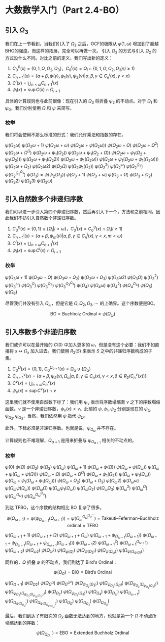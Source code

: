 # 大数数学入门（Part 2.4-BO）

## 引入 $\Omega_3$

我们在上一节看到，当我们引入了 $\Omega_2$ 之后，OCF的极限从 $\varphi(1,\omega)$ 增加到了超越BHO的强度。而这样的拓展，完全可以再做一次。
引入 $\Omega_3$ 的方式与引入 $\Omega_2$ 的方式没什么不同。对比之前的定义，我们写出新的定义：

1. $C_0^0(x) = \{0, 1, \Omega, \Omega_2, \Omega_3\}$，$C_0^{i}(x) = \Omega_{i} \cap \{0, 1, \Omega, \Omega_2, \Omega_3\} (i\ge 1)$
2. $C_{n+1}^i(x) = \{\alpha+\beta, \psi(\gamma), \psi_1(\gamma), \psi_2(\gamma) | \alpha,\beta,\gamma \in C_n^i(x), \gamma < x\}$
3. $C^i(x) = \bigcup_{n<\omega} C_{n+1}^i(x)$
4. $\psi_i(x) = \sup C(x) \cap \Omega_{i+1}$

具体的计算规则也与此前很像：现在引入的 $\Omega_3$ 将折叠 $\psi_2$ 的不动点。对于 $\Omega_1$ 和 $\psi_0$，我们分别使用 $\Omega$ 和 $\psi$ 来简写。

### 枚举

我们将会使用不那么标准的形式：我们允许乘法和指数的存在。

$\psi(\Omega_2 \omega)$
$\psi(\Omega_2 \omega + 1)$
$\psi(\Omega_2 \omega + \omega)$
$\psi(\Omega_2 \omega + \psi(\Omega_2 \omega))$
$\psi(\Omega_2 \omega + \Omega)$
$\psi(\Omega_2 \omega + \Omega^2)$
$\psi(\Omega_2 \omega + \Omega^\Omega)$
$\psi(\Omega_2 \omega + \psi_1(\Omega_2))$
$\psi(\Omega_2 \omega + \psi_1(\Omega_2 + \Omega))$
$\psi(\Omega_2 \omega + \psi_1(\Omega_2 + \psi_1(\Omega_2)))$
$\psi(\Omega_2 \omega + \psi_1(\Omega_2 2))$
$\psi(\Omega_2 \omega + \psi_1(\Omega_2 \omega))$
$\psi(\Omega_2 \omega + \psi_1(\Omega_2 \omega + \psi_1(\Omega_2 \omega)))$
$\psi(\Omega_2 \omega + \Omega_2)$
$\psi(\Omega_2 \omega 2)$
$\psi(\Omega_2 \Omega)$
$\psi(\Omega_2 \psi_1(\Omega_2))$
$\psi(\Omega_2^2)$
$\psi(\Omega_2^\omega)$
$\psi(\Omega_2^{\Omega_2})$
$\psi(\Omega_2^{\Omega_2^{\Omega_2}})$
$\psi(\Omega_3) = \psi(\psi_2(\Omega_3))$
$\psi(\Omega_3 + 1)$
$\psi(\Omega_3 + \omega)$
$\psi(\Omega_3 + \Omega)$
$\psi(\Omega_3 + \Omega_2)$
$\psi(\Omega_3 2)$
$\psi(\Omega_3 3)$
$\psi(\Omega_3 \omega)$

## 引入自然数多个非递归序数

我们可以进一步引入第四个非递归序数，然后再引入下一个，方法和之前相同。因此我们不妨引入自然数个非递归序数。

1. $C_0^0(x) = \{0, 1\} \cup \{\Omega_i | i<\omega\}$，$C_0^{i}(x) = C_0^0(x) \cap \Omega_i (i\ge 1)$
2. $C_{n+1}^i(x) = \{\alpha+\beta, \psi_m(\gamma) | \alpha,\beta,\gamma \in C_n^i(x), \gamma < x, m< \omega\}$
3. $C^i(x) = \bigcup_{n<\omega} C_{n+1}^i(x)$
4. $\psi_i(x) = \sup C^i(x) \cap \Omega_{i+1}$

### 枚举

$\psi(\Omega_3 \omega + 1)$
$\psi(\Omega_3 \omega + \Omega)$
$\psi(\Omega_3 \omega + \Omega_2)$
$\psi(\Omega_3 \omega + \Omega_3)$
$\psi(\Omega_3 \omega 2)$
$\psi(\Omega_3 \Omega)$
$\psi(\Omega_3^2)$
$\psi(\Omega_3^\omega)$
$\psi(\Omega_3^\Omega)$
$\psi(\Omega_3^{\Omega_3})$
$\psi(\Omega_3^{\Omega_3^{\Omega_3}})$
$\psi(\Omega_4)$
$\psi(\Omega_4 \omega)$
$\psi(\Omega_4^2)$
$\psi(\Omega_4^{\Omega_4})$
$\psi(\Omega_5)$
$\psi(\Omega_6)$

尽管我们并没有引入 $\Omega_\omega$，但是它是 $\Omega, \Omega_2, \Omega_3, \cdots$ 的上确界。这个序数便是BO。

$$
\text{BO} = \text{Buchholz Ordinal} = \psi(\Omega_\omega)
$$

## 引入序数多个非递归序数

我们或许可以在最开始的 $C(0)$ 中加入更多的 $\omega$，但是没有这个必要：我们不如直接将 $x\mapsto \Omega_x$ 加入进去。我们使用 $R_2(S)$ 来表示 $S$ 之中的非递归序数构成的子集。

1. $C_0^{\Omega}(x) = \{0,1\}$, $C_0^{\Omega_{\alpha + 1}}(x) = \Omega_{\alpha} \cup \{\Omega_\alpha\}$
2. $C_{n+1}^\nu(x) = \{\alpha + \beta, \psi_\delta(\gamma), \Omega_\alpha | \alpha, \beta, \gamma \in C_n(x), \gamma < x, \delta \in R_2(C^\nu_n(x))\}$
3. $C^\nu(x) = \bigcup_{n<\omega} C_n^\nu(x)$
4. $\psi_\nu(x) = \sup C^\nu(x) \cap \nu$

这里我们就不使用自然数下标了：我们用 $\psi_\nu$ 表示将序数塌缩至 $\nu$ 之下的序数塌缩函数。$\nu$ 是一个非递归序数，$\psi_\nu(x) < \nu$。此前的 $\psi, \psi_1, \psi_2$ 分别是现在的 $\psi_\Omega, \psi_{\Omega_2}, \psi_{\Omega_3}$，当然，我们依然用 $\psi$ 指代 $\psi_\Omega$。

此外，下标必须是非递归序数。也就是说，$\psi_{\Omega_\omega}$ 并不存在。

计算规则也不难理解，$\Omega_{\alpha+1}$ 是用来折叠与 $\psi_{\Omega_{\alpha+1}}$ 相关的不动点的。

### 枚举

$\psi(0)$
$\psi(\Omega)$
$\psi(\Omega_2)$
$\psi(\Omega_3)$
$\psi(\Omega_\omega)$
$\psi(\Omega_\omega + 1)$
$\psi(\Omega_\omega + \psi(\Omega))$
$\psi(\Omega_\omega + \psi(\Omega_\omega))$
$\psi(\Omega_\omega + \psi(\Omega_\omega + \psi(\Omega)))$
$\psi(\Omega_\omega + \Omega)$
$\psi(\Omega_\omega + \Omega^\Omega)$
$\psi(\Omega_\omega + \psi_1(\Omega_2))$
$\psi(\Omega_\omega + \psi_1(\Omega_\omega))$
$\psi(\Omega_\omega + \psi_1(\Omega_\omega + \psi_1(\Omega_\omega)))$
$\psi(\Omega_\omega + \Omega_2)$
$\psi(\Omega_\omega + \Omega_3)$
$\psi(\Omega_\omega 2)$
$\psi(\Omega_\omega \omega)$
$\psi(\Omega_\omega \psi(\Omega_\omega))$
$\psi(\Omega_\omega \Omega)$
$\psi(\Omega_\omega \psi_1(\Omega_\omega))$
$\psi(\Omega_\omega \Omega_2)$
$\psi(\Omega_\omega \Omega_3)$
$\psi(\Omega_\omega^2)$
$\psi(\Omega_\omega^\Omega)$
$\psi(\Omega_\omega^{\Omega_\omega})$
$\psi(\Omega_\omega^{\Omega_\omega^{\Omega_\omega}})$

到达 TFBO，这个序数的结构相比 BO 复杂了很多。
$$ \psi(\Omega_{\omega+1}) = \psi(\psi_{\Omega_{\omega+1}}(\Omega_{\omega+1})) = \psi(\Omega_\omega^{\Omega_\omega^{\Omega_\omega^\cdots}}) = \text{Takeuti–Feferman–Buchholz ordinal} = \text{TFBO} $$

$\psi(\Omega_{\omega+1} + 1)$
$\psi(\Omega_{\omega+1} + \Omega)$
$\psi(\Omega_{\omega+1} + \Omega_\omega)$
$\psi(\Omega_{\omega+1} + \psi_{\Omega_{\omega+1}}(\Omega_{\omega+1}))$
$\psi(\Omega_{\omega+1} + \psi_{\Omega_{\omega+1}}(\Omega_{\omega+1} + \psi_{\Omega_{\omega+1}}(\Omega_{\omega+1})))$
$\psi(\Omega_{\omega+1}2)$
$\psi(\Omega_{\omega+1}^2)$
$\psi(\Omega_{\omega+1}^{\Omega_{\omega+1}})$
$\psi(\Omega_{\omega+2})$
$\psi(\Omega_{\omega2})$
$\psi(\Omega_{\omega^2})$
$\psi(\Omega_{\psi(\Omega)})$
$\psi(\Omega_{\psi(\Omega_2)})$
$\psi(\Omega_{\psi(\Omega_\omega)})$
$\psi(\Omega_{\psi(\Omega_{\psi(\Omega)})})$

同样的，$\Omega$ 折叠 $\psi$ 的不动点，我们到达了 Bird's Ordinal：

$$ \psi(\Omega_\Omega) = \text{BIO} = \text{Bird's Ordinal}$$

$\psi(\Omega_{\Omega+1})$
$\psi(\Omega_{\Omega2})$
$\psi(\Omega_{\Omega^\Omega})$
$\psi(\Omega_{\Omega^{\Omega^\Omega}})$
$\psi(\Omega_{\psi_{\Omega_2}(\Omega_2)})$
$\psi(\Omega_{\psi_{\Omega_2}(\Omega_\Omega)})$
$\psi(\Omega_{\psi_{\Omega_2}(\Omega_{\psi_{\Omega_2}(\Omega_2)})})$
$\psi(\Omega_{\psi_{\Omega_2}(\Omega_{\psi_{\Omega_2}(\Omega_{\psi_{\Omega_2}(\Omega_2)})})})$
$\psi(\Omega_{\Omega_2})$
$\psi(\Omega_{\psi_{\Omega_3}(\Omega_3)})$
$\psi(\Omega_{\Omega_4})$
$\psi(\Omega_{\Omega_\omega})$
$\psi(\Omega_{\Omega_{\omega+1}})$
$\psi(\Omega_{\Omega_{\psi(\Omega_{\Omega_\omega})}})$
$\psi(\Omega_{\Omega_{\psi(\Omega_{\Omega_{\psi(\Omega_{\Omega_\omega})}})}})$
$\psi(\Omega_{\Omega_\Omega})$
$\psi(\Omega_{\Omega_{\Omega_2}})$
$\psi(\Omega_{\Omega_{\Omega_\Omega}})$

最后，我们到达了有限次的 $\Omega_x$ 函数无法达到的地方，也就是第一个 $\Omega$ 不动点所塌缩达到的序数：

$$
\psi(\Omega_{\Omega_{\Omega_\cdots}}) = \text{EBO} = \text{Extended Buchholz Ordinal}
$$